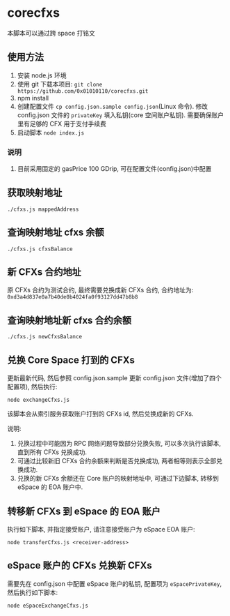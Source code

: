 # corecfxs

本脚本可以通过跨 space 打铭文

## 使用方法

1. 安装 node.js 环境
2. 使用 git 下载本项目: `git clone https://github.com/0x01010110/corecfxs.git`
3. npm install
4. 创建配置文件 `cp config.json.sample config.json`(Linux 命令). 修改 config.json 文件的 `privateKey` 填入私钥(core 空间账户私钥). 需要确保账户里有足够的 CFX 用于支付手续费 
5. 启动脚本  `node index.js`

### 说明

1. 目前采用固定的 gasPrice 100 GDrip, 可在配置文件(config.json)中配置

## 获取映射地址

```shell
./cfxs.js mappedAddress
```

## 查询映射地址 cfxs 余额

```shell
./cfxs.js cfxsBalance
```

## 新 CFXs 合约地址

原 CFXs 合约为测试合约, 最终需要兑换成新 CFXs 合约, 合约地址为: `0xd3a4d837e0a7b40de0b4024fa0f93127dd47b8b8`

## 查询映射地址新 cfxs 合约余额

```shell
./cfxs.js newCfxsBalance
```

## 兑换 Core Space 打到的 CFXs

更新最新代码, 然后参照 config.json.sample 更新 config.json 文件(增加了四个配置项), 然后执行:

```shell
node exchangeCfxs.js
```

该脚本会从索引服务获取账户打到的 CFXs id, 然后兑换成新的 CFXs.

说明:

1. 兑换过程中可能因为 RPC 网络问题导致部分兑换失败, 可以多次执行该脚本, 直到所有 CFXs 兑换成功.
2. 可通过比较新旧 CFXs 合约余额来判断是否兑换成功, 两者相等则表示全部兑换成功.
3. 兑换的新 CFXs 余额还在 Core 账户的映射地址中, 可通过下边脚本, 转移到 eSpace 的 EOA 账户中.

## 转移新 CFXs 到 eSpace 的 EOA 账户

执行如下脚本, 并指定接受账户, 请注意接受账户为 eSpace EOA 账户:

```shell
node transferCfxs.js <receiver-address>
```

## eSpace 账户的 CFXs 兑换新 CFXs

需要先在 config.json 中配置 eSpace 账户的私钥, 配置项为 `eSpacePrivateKey`, 然后执行如下脚本:

```shell
node eSpaceExchangeCfxs.js
```